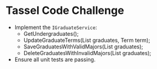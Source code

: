 # Tassel Code Challenge

- Implement the `IGraduateService`:
    - GetUndergraduates();
    - UpdateGraduateTerms(List<Graduate> graduates, Term term);
    - SaveGraduatesWithValidMajors(List<Graduate> graduates);
    - DeleteGraduatesWithInvalidMajors(List<Graduate> graduates);
- Ensure all unit tests are passing.